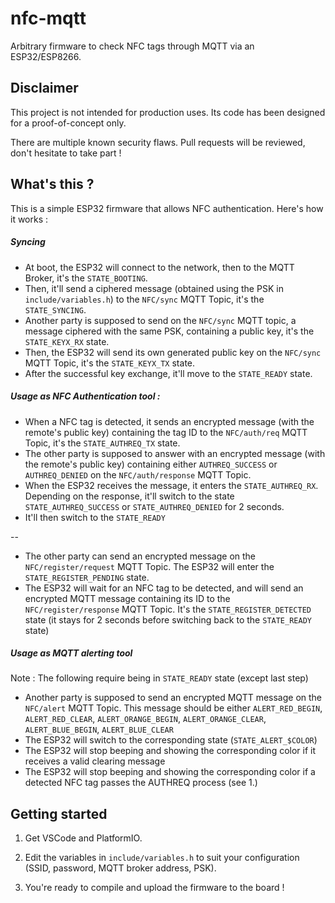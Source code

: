 # nfc-mqtt
Arbitrary firmware to check NFC tags through MQTT via an ESP32/ESP8266.

## Disclaimer

This project is not intended for production uses. Its code has been designed for a proof-of-concept only.

There are multiple known security flaws. Pull requests will be reviewed, don't hesitate to take part !

## What's this ?

This is a simple ESP32 firmware that allows NFC authentication. Here's how it works :

#####    Syncing

- At boot, the ESP32 will connect to the network, then to the MQTT Broker, it's the `STATE_BOOTING`.
- Then, it'll send a ciphered message (obtained using the PSK in `include/variables.h`) to the `NFC/sync` MQTT Topic, it's the `STATE_SYNCING`.
- Another party is supposed to send on the `NFC/sync` MQTT topic, a message ciphered with the same PSK, containing a public key, it's the `STATE_KEYX_RX` state.
- Then, the ESP32 will send its own generated public key on the `NFC/sync` MQTT Topic, it's the `STATE_KEYX_TX` state.
- After the successful key exchange, it'll move to the `STATE_READY` state.

##### Usage as NFC Authentication tool :

- When a NFC tag is detected, it sends an encrypted message (with the remote's public key) containing the tag ID to the `NFC/auth/req` MQTT Topic, it's the `STATE_AUTHREQ_TX` state.
- The other party is supposed to answer with an encrypted message (with the remote's public key) containing either `AUTHREQ_SUCCESS` or `AUTHREQ_DENIED` on the `NFC/auth/response` MQTT Topic.
- When the ESP32 receives the message, it enters the `STATE_AUTHREQ_RX`. Depending on the response, it'll switch to the state `STATE_AUTHREQ_SUCCESS` or `STATE_AUTHREQ_DENIED` for 2 seconds.
- It'll then switch to the `STATE_READY`

--

- The other party can send an encrypted message on the `NFC/register/request` MQTT Topic. The ESP32 will enter the `STATE_REGISTER_PENDING` state.
- The ESP32 will wait for an NFC tag to be detected, and will send an encrypted MQTT message containing its ID to the `NFC/register/response` MQTT Topic. It's the `STATE_REGISTER_DETECTED` state (it stays for 2 seconds before switching back to the `STATE_READY` state)

##### Usage as MQTT alerting tool 

Note : The following require being in `STATE_READY` state (except last step)

- Another party is supposed to send an encrypted MQTT message on the `NFC/alert` MQTT Topic. This message should be either `ALERT_RED_BEGIN`, `ALERT_RED_CLEAR`, `ALERT_ORANGE_BEGIN`, `ALERT_ORANGE_CLEAR`, `ALERT_BLUE_BEGIN`, `ALERT_BLUE_CLEAR`
- The ESP32 will switch to the corresponding state (`STATE_ALERT_$COLOR`)
- The ESP32 will stop beeping and showing the corresponding color if it receives a valid clearing message
- The ESP32 will stop beeping and showing the corresponding color if a detected NFC tag passes the AUTHREQ process (see 1.)


## Getting started

1. Get VSCode and PlatformIO.

2. Edit the variables in `include/variables.h` to suit your configuration (SSID, password, MQTT broker address, PSK).

3. You're ready to compile and upload the firmware to the board !